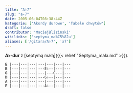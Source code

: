 ```yaml
---
title: "A♭7"
slug: "a-7"
date: 2005-06-04T08:38:44Z
kategorie: ['Akordy durowe', 'Tabele chwytów']
draft: false
contributor: 'MaciejBlizinski'
wikilinks: ['septyma_ma%C5%82a']
aliases: ['/gitara/A♭7', 'a7']
---
```

**A♭-dur** z [septymą małą]({{< relref "Septyma_mała.md" >}}).


```
E |---|---|---|---|---|---|---
B |---|---|---|---E♭--|---|---
G |---|---|---|---|---C---|---
D |---|---|---|---G♭--|---|---
A |---|---|---|---|---|---|---
E |---|---|---|---A♭--|---|---
```



